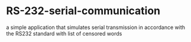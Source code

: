 # RS-232-serial-communication
a simple application that simulates serial transmission in accordance with the RS232 standard
with list of censored words
